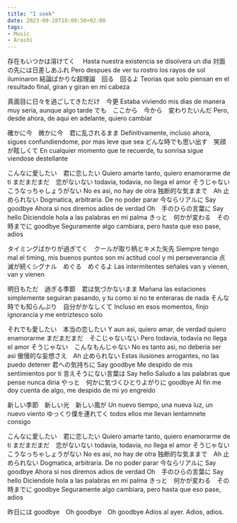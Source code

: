 ```yaml
---
title: "I seek"
date: 2023-09-28T18:09:50+02:00
tags:
- Music
- Arashi
---
```


存在もいつかは溶けてく　
Hasta nuestra existencia se disolvera un dia
対面の先には日差しあふれ
Pero despues de ver tu rostro los rayos de sol iluminaron
結論ばかりな超理論　回る　回るよ
Teorias que solo piensan en el resultado final, giran y giran en mi cabeza

真面目に日々を過ごしてきただけ　今更
Estaba viviendo mis dias de manera muy seria, aunque algo tarde
でも　ここから　今から　変わりたいんだ
Pero, desde ahora, de aqui en adelante, quiero cambiar

確かに今　微かに今　君に乱されるまま
Definitivamente, incluso ahora, sigues confundiendome, por mas leve que sea 
どんな時でも思い出す　笑顔が眩しくて
En cualquier momento que te recuerde, tu sonrisa sigue viendose destellante

こんなに愛したい　君に恋したい
Quiero amarte tanto, quiero enamorarme de ti
まだまだまだ　恋がないない
todavia, todavia, no llega el amor
そうじゃない　こうなっちゃしょうがない
No es asi, no hay de otra
独断的な気ままで　Ah 止められない
Dogmatica, arbitraria. De no poder parar
今ならリアルに Say goodbye
Ahora si nos diremos adios de verdad
Oh　手のひらの言葉に Say hello
Diciendole hola a las palabras en mi palma
きっと　何かが変わる　その時までに goodbye
Seguramente algo cambiara, pero hasta que eso pase, adios

タイミングばかりが過ぎてく　クールが取り柄とキメた矢先
Siempre tengo mal el timing, mis buenos puntos son mi actitud cool y mi perseverancia
点滅が続くシグナル　めぐる　めぐるよ
Las intermitentes señales van y vienen, van y vienen

明日もただ　過ぎる季節　君は気づかないまま
Mañana las estaciones simplemente seguiran pasando, y tu como si no te enteraras de nada
そんな時でも知らんぷり　自分がかなしくて
Incluso en esos momentos, finjo ignorancia y me entriztesco solo

それでも愛したい　本当の恋したい
Y aun asi, quiero amar, de verdad quiero enamorarme
まだまだまだ　そこじゃないない
Pero todavia, todavia no llega el amor
そうじゃない　こんなもんじゃない
No es tanto asi,  no deberia ser asi
傲慢的な妄想さえ　Ah 止められない
Estas ilusiones arrogantes, no las puedo detener
君への気持ちに Say goodbye
Me despido de mis sentimientos por ti
言えそうにない言葉は Say hello
Saludo a las palabras que pense nunca diria
やっと　何かに気づくひとりよがりに goodbye
Al fin me doy cuenta de algo, me despido de mi yo engreido

新しい季節　新しい光　新しい風が
Un nuevo tiempo, una nueva luz, un nuevo viento
ゆっくり僕を連れてく
todos ellos me llevan lentamnete consigo 

こんなに愛したい　君に恋したい
Quiero amarte tanto, quiero enamorarme de ti
まだまだまだ　恋がないない
todavia, todavia, no llega el amor
そうじゃない　こうなっちゃしょうがない
No es asi, no hay de otra
独断的な気ままで　Ah 止められない
Dogmatica, arbitraria. De no poder parar
今ならリアルに Say goodbye
Ahora si nos diremos adios de verdad
Oh　手のひらの言葉に Say hello
Diciendole hola a las palabras en mi palma
きっと　何かが変わる　その時までに goodbye
Seguramente algo cambiara, pero hasta que eso pase, adios

昨日には goodbye　Oh goodbye　Oh goodbye
Adios al ayer. Adios, adios.

